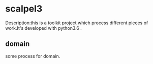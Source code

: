 # scalpel3  
Description:this is a toolkit project which process different pieces of work.It's developed with python3.6 .
## domain
some process for domain.